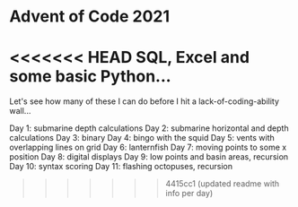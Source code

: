 # Advent of Code 2021

<<<<<<< HEAD
SQL, Excel and some basic Python...
=======
Let's see how many of these I can do before I hit a lack-of-coding-ability wall...

Day 1: submarine depth calculations
Day 2: submarine horizontal and depth calculations
Day 3: binary
Day 4: bingo with the squid
Day 5: vents with overlapping lines on grid
Day 6: lanternfish
Day 7: moving points to some x position
Day 8: digital displays
Day 9: low points and basin areas, recursion
Day 10: syntax scoring
Day 11: flashing octopuses, recursion
>>>>>>> 4415cc1 (updated readme with info per day)
